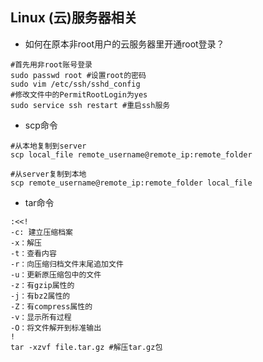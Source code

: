 ## Linux (云)服务器相关
+ 如何在原本非root用户的云服务器里开通root登录？

```shell
#首先用非root账号登录
sudo passwd root #设置root的密码
sudo vim /etc/ssh/sshd_config
#修改文件中的PermitRootLogin为yes
sudo service ssh restart #重启ssh服务
```

+ scp命令

```shell
#从本地复制到server
scp local_file remote_username@remote_ip:remote_folder

#从server复制到本地
scp remote_username@remote_ip:remote_folder local_file
```

+ tar命令

```shell
:<<!
-c: 建立压缩档案
-x：解压
-t：查看内容
-r：向压缩归档文件末尾追加文件
-u：更新原压缩包中的文件
-z：有gzip属性的
-j：有bz2属性的
-Z：有compress属性的
-v：显示所有过程
-O：将文件解开到标准输出
!
tar -xzvf file.tar.gz #解压tar.gz包
```